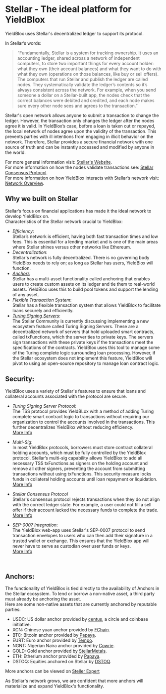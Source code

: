 # Stellar - The ideal platform for YieldBlox
YieldBlox uses Stellar's decentralized ledger to support its protocol.

In Stellar’s words:  

> “Fundamentally, Stellar is a system for tracking ownership. It uses an accounting ledger, shared across a network of independent computers, to store two important things for every account holder: what they own (their account balances) and what they want to do with what they own (operations on those balances, like buy or sell offers).\
The computers that run Stellar and publish the ledger are called nodes. They systematically validate the ledger’s contents so it’s always consistent across the network. For example, when you send someone a dollar on a Stellar-built app, the nodes check that the correct balances were debited and credited, and each node makes sure every other node sees and agrees to the transaction.”

Stellar's open network allows anyone to submit a transaction to change the ledger. However, the transaction only changes the ledger after the nodes agree it is valid. In YieldBlox’s case, before a loan is taken out or repayed, the local network of nodes agree upon the validity of the transaction. This prevents parties with ill intentions from engaging in illicit behavior on the network. Therefore, Stellar provides a secure financial network with one source of truth and can be instantly accessed and modified by anyone in the world.  

For more general information visit: [Stellar's Website](https://www.stellar.org/developers/guides/walkthroughs/stellar-smart-contracts.html).  
For more information on how the nodes validate transactions see: [Stellar Consensus Protocol](https://www.stellar.org/developers/guides/concepts/scp.html).  
For more information on how YieldBlox interacts with Stellar’s network visit: [Network Overview](https://www.stellar.org/developers/guides/get-started/index.html).

## Why we built on Stellar
Stellar’s focus on financial applications has made it the ideal network to develop YieldBlox on.\
Characteristics of the Stellar network crucial to YieldBlox:
- *Efficiency*:  
Stellar’s network is efficient, having both fast transaction times and low fees. This is essential for a lending market and is one of the main areas where Stellar shines versus other networks like Ethereum.  
- *Decentralization*:  
Stellar's network is fully decentralized. There is no governing body YieldBlox needs to rely on; as long as Stellar has users, YieldBlox will function.
- *[Anchors](https://www.stellar.org/developers/guides/concepts/assets.html)*  
Stellar has a multi-asset functionality called anchoring that enables users to create custom assets on its ledger and tie them to real-world assets. YieldBlox uses this to build pool tokens and support the lending of any asset.  
- *Flexible Transaction System*:  
Stellar has a flexible transaction system that allows YieldBlox to facilitate loans securely and efficiently.
- *[Turing Signing Servers]( https://tss.stellar.org/)*:\
The Stellar Community is currently discussing implementing a new ecosystem feature called Turing Signing Servers. These are a decentralized network of servers that hold uploaded smart contracts, called txFunctions, which the server ties to private keys. The servers sign transactions with these private keys if the transactions meet the specifications of the contracts. YieldBlox uses this tool to manage some of the Turing complete logic surrounding loan processing. However, if the Stellar ecosystem does not implement this feature, YieldBlox will pivot to using an open-source repository to manage loan contract logic.

## Security:

YieldBlox uses a variety of Stellar's features to ensure that loans and collateral accounts associated with the protocol are secure.

- *Turing Signing Server Protocol*:\
The TSS protocol provides YieldBLox with a method of adding Turing complete smart contract logic to transactions without requiring our organization to control the accounts involved in the transactions. This further decentralizes YieldBlox without reducing efficiency.\
[More Info](https://github.com/tyvdh/turing-signing-server)

- *Multi-Sig*:\
In most YieldBlox protocols, borrowers must store contract collateral holding accounts, which must be fully controlled by the YieldBlox protocol. Stellar’s multi-sig capability allows YieldBlox to add all necessary TSS txFunctions as signers on the holding account and remove all other signers, preventing the account from submitting transactions without using txFunctions. This security measure locks funds in collateral holding accounts until loan repayment or liquidation.  
[More Info](https://www.stellar.org/developers/guides/concepts/multi-sig.html)

- *Stellar Consensus Protocol*  
Stellar's consensus protocol rejects transactions when they do not align with the correct ledger state. For example, a user could not fill a sell offer if their account lacked the necessary funds to complete the trade.  
[More Info](https://www.stellar.org/developers/guides/concepts/scp.html)  

- *SEP-0007 Integration*:\
The YieldBlox web-app uses Stellar's SEP-0007 protocol to send transaction envelopes to users who can then add their signature in a trusted wallet or exchange. This ensures that the YieldBlox app will never have to serve as custodian over user funds or keys.\
[More Info](https://github.com/stellar/stellar-protocol/blob/master/ecosystem/sep-0007.md)

<p>&nbsp;</p>

## Anchors:

The functionality of YieldBlox is tied directly to the availability of Anchors in the Stellar ecosystem. To lend or borrow a non-native asset, a third party must already be anchoring the asset.  
Here are some non-native assets that are currently anchored by reputable parties:
- USDC: US dollar anchor provided by [centus](https://www.anchorusd.com/), a circle and coinbase initiative.
- XCN: Chinese yuan anchor provided by [FChain](https://fchain.io).  
- BTC: Bitcoin anchor provided by [Papaya](https://apay.io/in).
- EURT: Euro anchor provided by [Tempo](https://tempo.eu.com/en).
- NGNT: Nigerian Naira anchor provided by [Cowrie](https://www.cowrie.exchange/).
- GOLD: Gold anchor provided by [StellarMetals](stellarmetals.org).
- ETH: Etherium anchor provided by [Papaya](https://apay.io/in).
- DSTOQ: Equities anchored on Stellar by [DSTOQ](https://dstoq.com).

More anchors can be viewed on [Steller Expert]( https://stellar.expert/explorer/public/)

As Stellar's network grows, we are confident that more anchors will materialize and expand YieldBlox's functionality.

